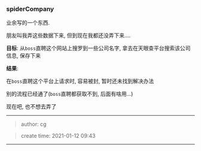 
### spiderCompany

业余写的一个东西. 

朋友叫我弄这些数据下来, 但到现在我都还没弄下来....

**目标**:
从`boss`直聘这个网站上搜罗到一些公司名字, 拿去在天眼查平台搜索该公司信息, 保存下来


 
**结果**:

在`boss`直聘这个平台上请求时, 容易被封, 暂时还未找到解决办法

别的流程已经通了(`boss`直聘都获取不到, 后面有啥用...)


现在吧, 也不想去弄了


***

> author: cg

> create time: 2021-01-12 09:43

***

